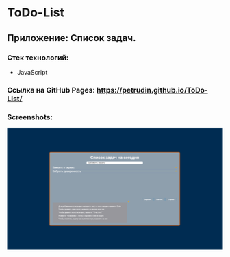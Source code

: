 # ToDo-List
## Приложение: Список задач.
### Стек технологий:
* JavaScript
### Ссылка на GitHub Pages: <https://petrudin.github.io/ToDo-List/>

### Screenshots:


![Alt text](/screenshots/1.png)


